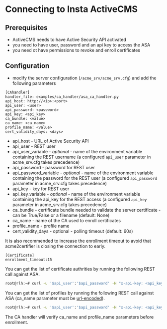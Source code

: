 <!-- markdownlint-disable  MD013 -->
<!-- wiki-title CA handler for Insta -->
# Connecting to Insta ActiveCMS

## Prerequisites

- ActiveCMS needs to have Active Security API activated
- you need to have user, password and an api key to access the ASA
- you need ot have permissions to revoke and enroll certificates

## Configuration

- modify the server configuration (`/acme_srv/acme_srv.cfg`) and add the following parameters

```config
[CAhandler]
handler_file: examples/ca_handler/asa_ca_handler.py
api_host: http://<ip>:<port>
api_user: <user>
api_password: <password>
api_key: <api_key>
ca_bundle: <value>
ca_name: <ca_name>
profile_name: <value>
cert_validity_days: <days>
```

- api_host - URL of Active Security API
- api_user - REST user
- api_user_variable - *optional* - name of the environment variable containing the REST username (a configured `api_user` parameter in acme_srv.cfg takes precedence)
- api_password - password for REST user
- api_password_variable - *optional* - name of the environment variable containing the password for the REST user (a configured `api_password` parameter in acme_srv.cfg takes precedence)
- api_key - key for REST user
- api_key_variable - *optional* - name of the environment variable containing the api_key for the REST access (a configured `api_key` parameter in acme_srv.cfg takes precedence)
- ca_bundle - certificate bundle needed to validate the server certificate - can be True/False or a filename (default: None)
- ca_name - name of the CA used to enroll certificates
- profile_name - profile name
- cert_validity_days - optional - polling timeout (default: 60s)

It is also recommended to increase the enrollment timeout to avoid that acme2certifier is closing the connection to early.

```config
[Certificate]
enrollment_timeout:15
```

You can get the list of certificate authrities by running the following REST call against ASA.

```bash
root@rlh:~# curl -u '$api_user':'$api_password' -H "x-api-key: <api_key> $api_host'/list_issuers
```

You can get the list of profiles by running the following REST call against ASA (ca_name parameter must be [url-encoded](https://en.wikipedia.org/wiki/Percent-encoding)).

```bash
root@rlh:~# curl -u '$api_user':'$api_password' -H "x-api-key: <api_key> $api_host'/list_profiles?issuerName=<ca_name>
```

The CA handler will verify ca_name and profile_name parameters before enrollment.
